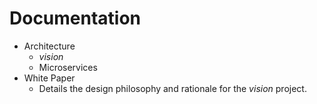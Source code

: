 # Documentation

- Architecture
    - *vision*
    - Microservices
- White Paper
    - Details the design philosophy and rationale for the *vision* project.

